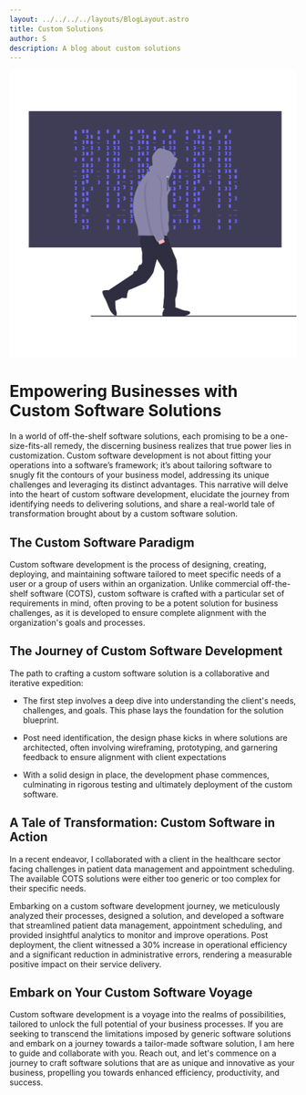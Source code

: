 ```yaml
---
layout: ../../../../layouts/BlogLayout.astro
title: Custom Solutions
author: S
description: A blog about custom solutions
---
```


![Custom Solutions](../../../../../assets/custom-solutions.png)

# Empowering Businesses with Custom Software Solutions

In a world of off-the-shelf software solutions, each promising to be a one-size-fits-all remedy, the discerning business realizes that true power lies in customization. Custom software development is not about fitting your operations into a software’s framework; it’s about tailoring software to snugly fit the contours of your business model, addressing its unique challenges and leveraging its distinct advantages. This narrative will delve into the heart of custom software development, elucidate the journey from identifying needs to delivering solutions, and share a real-world tale of transformation brought about by a custom software solution.

## The Custom Software Paradigm

Custom software development is the process of designing, creating, deploying, and maintaining software tailored to meet specific needs of a user or a group of users within an organization. Unlike commercial off-the-shelf software (COTS), custom software is crafted with a particular set of requirements in mind, often proving to be a potent solution for business challenges, as it is developed to ensure complete alignment with the organization's goals and processes.

## The Journey of Custom Software Development

The path to crafting a custom software solution is a collaborative and iterative expedition:

- The first step involves a deep dive into understanding the client's needs, challenges, and goals. This phase lays the foundation for the solution blueprint.

- Post need identification, the design phase kicks in where solutions are architected, often involving wireframing, prototyping, and garnering feedback to ensure alignment with client expectations

- With a solid design in place, the development phase commences, culminating in rigorous testing and ultimately deployment of the custom software.

## A Tale of Transformation: Custom Software in Action

In a recent endeavor, I collaborated with a client in the healthcare sector facing challenges in patient data management and appointment scheduling. The available COTS solutions were either too generic or too complex for their specific needs.

Embarking on a custom software development journey, we meticulously analyzed their processes, designed a solution, and developed a software that streamlined patient data management, appointment scheduling, and provided insightful analytics to monitor and improve operations. Post deployment, the client witnessed a 30% increase in operational efficiency and a significant reduction in administrative errors, rendering a measurable positive impact on their service delivery.

## Embark on Your Custom Software Voyage

Custom software development is a voyage into the realms of possibilities, tailored to unlock the full potential of your business processes. If you are seeking to transcend the limitations imposed by generic software solutions and embark on a journey towards a tailor-made software solution, I am here to guide and collaborate with you. Reach out, and let's commence on a journey to craft software solutions that are as unique and innovative as your business, propelling you towards enhanced efficiency, productivity, and success.